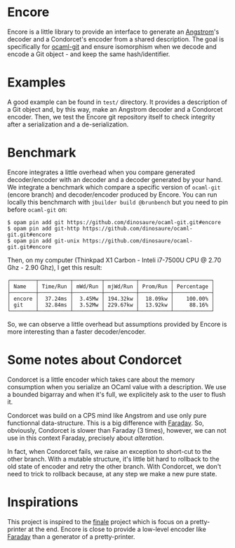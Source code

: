 Encore
======

Encore is a little library to provide an interface to generate an
[Angstrom](https://github.com/inhabitedtype/angstrom.git)'s decoder and a
Condorcet's encoder from a shared description. The goal is specifically for
[ocaml-git](https://github.com/mirage/ocaml-git.git) and ensure isomorphism when
we decode and encode a Git object - and keep the same hash/identifier.

Examples
========

A good example can be found in `test/` directory. It provides a description of a
Git object and, by this way, make an Angstrom decoder and a Condorcet encoder.
Then, we test the Encore git repository itself to check integrity after a
serialization and a de-serialization.

Benchmark
=========

Encore integrates a little overhead when you compare generated decoder/encoder
with an decoder and a decoder generated by your hand. We integrate a benchmark
which compare a specific version of `ocaml-git` (encore branch) and
decoder/encoder produced by Encore. You can run locally this benchmarch with
`jbuilder build @brunbench` but you need to pin before `ocaml-git` on:

```
$ opam pin add git https://github.com/dinosaure/ocaml-git.git#encore
$ opam pin add git-http https://github.com/dinosaure/ocaml-git.git#encore
$ opam pin add git-unix https://github.com/dinosaure/ocaml-git.git#encore
```

Then, on my computer (Thinkpad X1 Carbon - Inteli i7-7500U CPU @ 2.70 Ghz - 2.90
Ghz), I get this result:

```
┌────────┬──────────┬─────────┬──────────┬──────────┬────────────┐
│ Name   │ Time/Run │ mWd/Run │ mjWd/Run │ Prom/Run │ Percentage │
├────────┼──────────┼─────────┼──────────┼──────────┼────────────┤
│ encore │  37.24ms │  3.45Mw │ 194.32kw │  18.09kw │    100.00% │
│ git    │  32.84ms │  3.52Mw │ 229.67kw │  13.92kw │     88.16% │
└────────┴──────────┴─────────┴──────────┴──────────┴────────────┘
```

So, we can observe a little overhead but assumptions provided by Encore is more
interesting than a faster decoder/encoder.

Some notes about Condorcet
==========================

Condorcet is a little encoder which takes care about the memory consumption when
you serialize an OCaml value with a description. We use a bounded bigarray and
when it's full, we explicitely ask to the user to flush it.

Condorcet was build on a CPS mind like Angstrom and use only pure functionnal
data-structure. This is a big difference with
[Faraday](https://github.com/inhabitedtype/faraday.git). So, obviously,
Condorcet is slower than Faraday (3 times), however, we can not use in this
context Faraday, precisely about _alteration_.

In fact, when Condorcet fails, we raise an exception to short-cut to the other
branch. With a mutable structure, it's little bit hard to rollback to the old
state of encoder and retry the other branch. With Condorcet, we don't need to
trick to rollback because, at any step we make a new pure state.

Inspirations
============

This project is inspired to the [finale](https://github.com/takahisa/finale.git)
project which is focus on a pretty-printer at the end. Encore is close to
provide a low-level encoder like
[Faraday](https://github.com/inhabitedtype/faraday.git) than a generator of a
pretty-printer.
